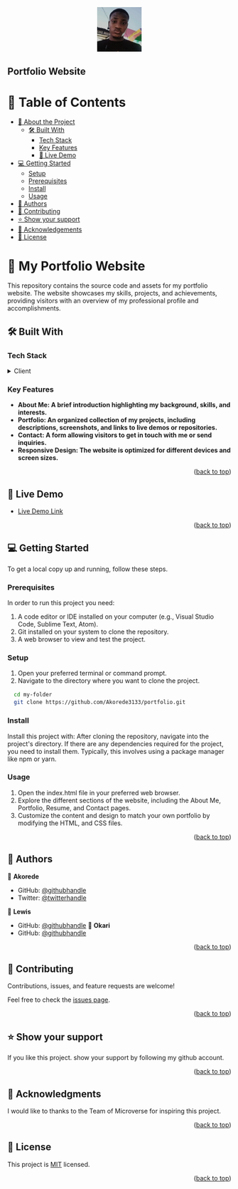 <p align="center">
  <img width="100" height="100" src="/images/my-pic.jpg">
</p>

## Portfolio Website


# 📗 Table of Contents

- [📖 About the Project](#about-project)
  - [🛠 Built With](#built-with)
    - [Tech Stack](#tech-stack)
    - [Key Features](#key-features)
    - [🚀 Live Demo](#live-demo)
- [💻 Getting Started](#getting-started)
  - [Setup](#setup)
  - [Prerequisites](#prerequisites)
  - [Install](#install)
  - [Usage](#usage)
- [👥 Authors](#authors)
- [🤝 Contributing](#contributing)
- [⭐️ Show your support](#support)
- [🙏 Acknowledgements](#acknowledgements)
- [📝 License](#license)


# 📖 <a name="about-project">My Portfolio Website</a>

This repository contains the source code and assets for my portfolio website. The website showcases my skills, projects, and achievements, providing visitors with an overview of my professional profile and accomplishments.
## 🛠 Built With <a name="built-with"></a>

### Tech Stack <a name="tech-stack"></a>

<details>
  <summary>Client</summary>
  <ul>
    <li><a href="https://html.com/">HTML</a></li>
    <li><a href="https://www.css3.com/">CSS</a></li>

  </ul>
</details>

### Key Features <a name="key-features"></a>

- **About Me: A brief introduction highlighting my background, skills, and interests.**
- **Portfolio: An organized collection of my projects, including descriptions, screenshots, and links to live demos or repositories.**
- **Contact: A form allowing visitors to get in touch with me or send inquiries.**
- **Responsive Design: The website is optimized for different devices and screen sizes.**

<p align="right">(<a href="#readme-top">back to top</a>)</p>

## 🚀 Live Demo <a name="live-demo"></a>
- [Live Demo Link](https://akorede3133.github.io/portfolio/)

<p align="right">(<a href="#readme-top">back to top</a>)</p>

## 💻 Getting Started <a name="getting-started"></a>


To get a local copy up and running, follow these steps.

### Prerequisites

In order to run this project you need:

1. A code editor or IDE installed on your computer (e.g., Visual Studio Code, Sublime Text, Atom).
2. Git installed on your system to clone the repository.
3. A web browser to view and test the project.


### Setup

1. Open your preferred terminal or command prompt.
2. Navigate to the directory where you want to clone the project.

```sh
  cd my-folder 
  git clone https://github.com/Akorede3133/portfolio.git
```

### Install

Install this project with:
After cloning the repository, navigate into the project's directory. If there are any dependencies required for the project, you need to install them. Typically, this involves using a package manager like npm or yarn.


### Usage

1. Open the index.html file in your preferred web browser.
2. Explore the different sections of the website, including the About Me, Portfolio, Resume, and Contact pages.
3. Customize the content and design to match your own portfolio by modifying the HTML, and CSS files.
<p align="right">(<a href="#readme-top">back to top</a>)</p>


## 👥 Authors <a name="authors"></a>
👤 **Akorede**

- GitHub: [@githubhandle](https://github.com/Akorede3133)
- Twitter: [@twitterhandle](https://twitter.com/SaheedAkorede7)

👤 **Lewis**
- GitHub: [@githubhandle](https://github.com/lewisjn-arch)
👤 **Okari**
- GitHub: [@githubhandle](https://github.com/2004-okari)

<p align="right">(<a href="#readme-top">back to top</a>)</p>

## 🤝 Contributing <a name="contributing"></a>

Contributions, issues, and feature requests are welcome!

Feel free to check the [issues page](../../issues/).

<p align="right">(<a href="#readme-top">back to top</a>)</p>


## ⭐️ Show your support <a name="support"></a>

If you like this project. show your support by following my github account.

<p align="right">(<a href="#readme-top">back to top</a>)</p>

## 🙏 Acknowledgments <a name="acknowledgements"></a>
I would like to thanks to the Team of Microverse for inspiring this project.

<p align="right">(<a href="#readme-top">back to top</a>)</p>

## 📝 License <a name="license"></a>

This project is [MIT](./LICENSE) licensed.

<p align="right">(<a href="#readme-top">back to top</a>)</p>
